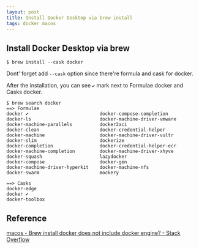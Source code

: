 ```yaml
---
layout: post
title: Install Docker Desktop via brew install
tags: docker macos
---
```


## Install Docker Desktop via brew

```console
$ brew install --cask docker
```

Dont' forget add `--cask` option since there're formula and cask for docker.

After the installation, you can see `✔` mark next to Formulae docker and Casks docker.

```console
$ brew search docker
==> Formulae
docker ✔                          docker-compose-completion         docker-ls                         docker-machine-driver-vmware      docker-machine-parallels          docker2aci
docker-clean                      docker-credential-helper          docker-machine                    docker-machine-driver-vultr       docker-slim                       dockerize
docker-completion                 docker-credential-helper-ecr      docker-machine-completion         docker-machine-driver-xhyve       docker-squash                     lazydocker
docker-compose                    docker-gen                        docker-machine-driver-hyperkit    docker-machine-nfs                docker-swarm                      mockery

==> Casks
docker-edge                                                         docker ✔                                                            docker-toolbox
```

## Reference

[macos - Brew install docker does not include docker engine? - Stack Overflow](https://stackoverflow.com/questions/40523307/brew-install-docker-does-not-include-docker-engine)
